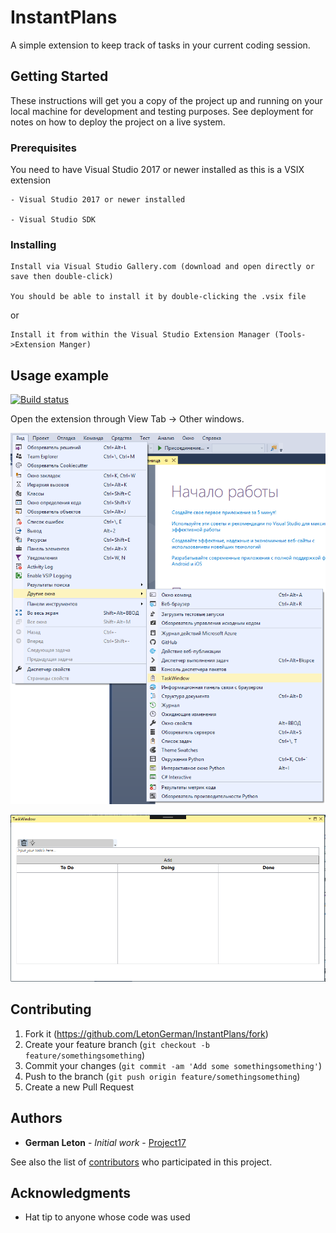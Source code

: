 # InstantPlans

A simple extension to keep track of tasks in your current coding session.

## Getting Started

These instructions will get you a copy of the project up and running on your local machine for development and testing purposes. See deployment for notes on how to deploy the project on a live system.

### Prerequisites

You need to have Visual Studio 2017 or newer installed as this is a VSIX extension

```
- Visual Studio 2017 or newer installed

- Visual Studio SDK
```

### Installing

```
Install via Visual Studio Gallery.com (download and open directly or save then double-click)

You should be able to install it by double-clicking the .vsix file
```

or

```
Install it from within the Visual Studio Extension Manager (Tools->Extension Manger)
```
## Usage example

[![Build status](https://ci.appveyor.com/api/projects/status/q0b2lib857u19bq2?svg=true)](https://ci.appveyor.com/project/LetonGerman/instantplans)

Open the extension through View Tab -> Other windows.

![Opening-extension](InstantPlans/art/screenshot_1.png)

![Extension-interface](InstantPlans/art/screenshot_2.PNG)

## Contributing

1. Fork it (<https://github.com/LetonGerman/InstantPlans/fork>)
2. Create your feature branch (`git checkout -b feature/somethingsomething`)
3. Commit your changes (`git commit -am 'Add some somethingsomething'`)
4. Push to the branch (`git push origin feature/somethingsomething`)
5. Create a new Pull Request

## Authors

* **German Leton** - *Initial work* - [Project17](https://github.com/LetonGerman)

See also the list of [contributors](https://github.com/LetonGerman/InstantPlans/contributors) who participated in this project.


## Acknowledgments

* Hat tip to anyone whose code was used
